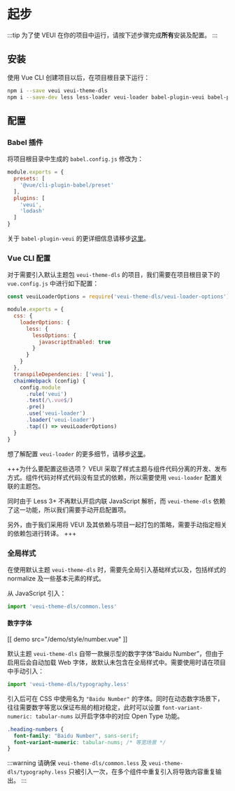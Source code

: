 # 起步

:::tip
为了使 VEUI 在你的项目中运行，请按下述步骤完成**所有**安装及配置。
:::

## 安装

使用 Vue CLI 创建项目以后，在项目根目录下运行：

```sh
npm i --save veui veui-theme-dls
npm i --save-dev less less-loader veui-loader babel-plugin-veui babel-plugin-lodash
```

## 配置

### Babel 插件

将项目根目录中生成的 `babel.config.js` 修改为：

```js
module.exports = {
  presets: [
    '@vue/cli-plugin-babel/preset'
  ],
  plugins: [
    'veui',
    'lodash'
  ]
}
```

关于 `babel-plugin-veui` 的更详细信息请移步[这里](/getting-started/babel-plugin-veui)。

### Vue CLI 配置

对于需要引入默认主题包 `veui-theme-dls` 的项目，我们需要在项目根目录下的 `vue.config.js` 中进行如下配置：

```js
const veuiLoaderOptions = require('veui-theme-dls/veui-loader-options')

module.exports = {
  css: {
    loaderOptions: {
      less: {
        lessOptions: {
          javascriptEnabled: true
        }
      }
    }
  },
  transpileDependencies: ['veui'],
  chainWebpack (config) {
    config.module
      .rule('veui')
      .test(/\.vue$/)
      .pre()
      .use('veui-loader')
      .loader('veui-loader')
      .tap(() => veuiLoaderOptions)
  }
}
```

想了解配置 `veui-loader` 的更多细节，请移步[这里](/getting-started/veui-loader)。

+++为什么要配置这些选项？
VEUI 采取了样式主题与组件代码分离的开发、发布方式。组件代码对样式代码没有显式的依赖，所以需要使用 `veui-loader` 配置关联的主题包。

同时由于 Less 3+ 不再默认开启内联 JavaScript 解析，而 `veui-theme-dls` 依赖了这一功能，所以我们需要手动开启配置项。

另外，由于我们采用将 VEUI 及其依赖与项目一起打包的策略，需要手动指定相关的依赖包进行转译。
+++


### 全局样式

在使用默认主题 `veui-theme-dls` 时，需要先全局引入基础样式以及，包括样式的 normalize 及一些基本元素的样式。

从 JavaScript 引入：

```js
import 'veui-theme-dls/common.less'
```

#### 数字字体

[[ demo src="/demo/style/number.vue" ]]

默认主题 `veui-theme-dls` 自带一款展示型的数字字体“Baidu Number”，但由于启用后会自动加载 Web 字体，故默认未包含在全局样式中。需要使用时请在项目中手动引入：

```js
import 'veui-theme-dls/typography.less'
```

引入后可在 CSS 中使用名为 `"Baidu Number"` 的字体。同时在动态数字场景下，往往需要数字等宽以保证布局的相对稳定，此时可以设置 `font-variant-numeric: tabular-nums` 以开启字体中的对应 Open Type 功能。

```css
.heading-numbers {
  font-family: "Baidu Number", sans-serif;
  font-variant-numeric: tabular-nums; /* 等宽场景 */
}
```

:::warning
请确保 `veui-theme-dls/common.less` 及 `veui-theme-dls/typography.less` 只被引入一次，在多个组件中重复引入将导致内容重复输出。
:::

